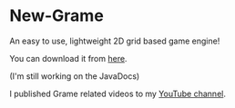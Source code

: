 New-Grame
=========

An easy to use, lightweight 2D grid based game engine!

You can download it from [here](https://github.com/moomoohk/New-Grame/blob/master/Build/New-Grame.jar?raw=true).

(I'm still working on the JavaDocs)

I published Grame related videos to my [YouTube channel](http://youtube.com/user/moomoohk).

